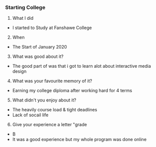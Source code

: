 ### Starting College

1) What I did

- I started to Study at Fanshawe College


2) When

- The Start of January 2020


3) What was good about it?
- The good part of was that i got to learn alot about interactive media design

4) What was your favourite memory of it?
- Earning my college diploma after working hard for 4 terms

5) What didn't you enjoy about it?
- The heavily course load & tight deadlines
- Lack of socail life 

6) Give your experience a letter "grade
- B
- It was a good experience but my whole program was done online
